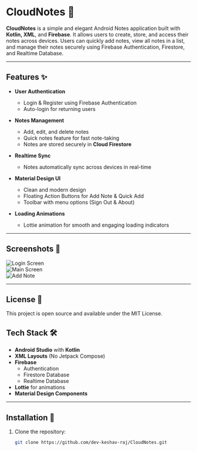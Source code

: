 # CloudNotes 📓

**CloudNotes** is a simple and elegant Android Notes application built with **Kotlin, XML**, and **Firebase**. It allows users to create, store, and access their notes across devices. Users can quickly add notes, view all notes in a list, and manage their notes securely using Firebase Authentication, Firestore, and Realtime Database.  

---

## Features ✨

- **User Authentication**  
  - Login & Register using Firebase Authentication  
  - Auto-login for returning users  

- **Notes Management**  
  - Add, edit, and delete notes  
  - Quick notes feature for fast note-taking  
  - Notes are stored securely in **Cloud Firestore**  

- **Realtime Sync**  
  - Notes automatically sync across devices in real-time  

- **Material Design UI**  
  - Clean and modern design  
  - Floating Action Buttons for Add Note & Quick Add  
  - Toolbar with menu options (Sign Out & About)  

- **Loading Animations**  
  - Lottie animation for smooth and engaging loading indicators  

---

## Screenshots 📱

![Login Screen](screenshots/login.png)  
![Main Screen](screenshots/main.png)  
![Add Note](screenshots/add_note.png)  

---

## License 📄

This project is open source and available under the MIT License.

## Tech Stack 🛠️

- **Android Studio** with **Kotlin**  
- **XML Layouts** (No Jetpack Compose)  
- **Firebase**  
  - Authentication  
  - Firestore Database  
  - Realtime Database  
- **Lottie** for animations  
- **Material Design Components**  

---

## Installation 🔧

1. Clone the repository:  
   ```bash
   git clone https://github.com/dev-keshav-raj/CloudNotes.git

